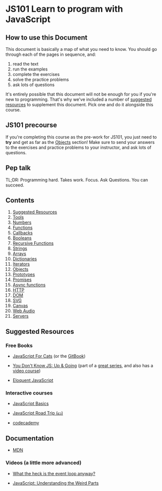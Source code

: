 # JS101 Learn to program with JavaScript

## How to use this Document

This document is basically a map of what you need to know.
You should go through each of the pages in sequence, and:
1. read the text
2. run the examples
3. complete the exercises
4. solve the practice problems
5. ask lots of questions

It's entirely possible that this document will not be enough for you if you're new to programming. That's why we've included a number of [suggested resources](#suggested-resources) to supplement this document. Pick one and do it alongside this course.

## JS101 precourse

If you're completing this course as the pre-work for JS101, you just need to **try** and get as far as the [Objects](objects.md) section! Make sure to send your answers to the exercises and practice problems to your instructor, and ask lots of questions.

## Pep talk

TL;DR: Programming hard. Takes work. Focus. Ask Questions. You can succeed.

## Contents

1. [Suggested Resources](#suggested-resources)
2. [Tools](tools.md)
3. [Numbers](numbers.md)
4. [Functions](functions.md)
5. [Callbacks](callbacks.md)
6. [Booleans](booleans.md)
7. [Recursive Functions](recursion.md)
8. [Strings](strings.md)
9. [Arrays](arrays.md)
10. [Dictionaries](dictionaries.md)
11. [Iterators](iterators.md)
12. [Objects](objects.md)
13. [Prototypes](prototypes.md)
14. [Promises](promises.md)
15. [Async functions](async.md)
16. [HTTP](http.md)
17. [DOM](dom.md)
18. [SVG](svg.md)
19. [Canvas](canvas.md)
20. [Web Audio](audio.md)
21. [Servers](servers.md)

## Suggested Resources

### Free Books

- [JavaScript For Cats](http://jsforcats.com/) (or the [GitBook](https://noblemule.gitbooks.io/javascript-for-cats/content/))

- [You Don't Know JS: Up & Going](https://github.com/getify/You-Dont-Know-JS/blob/master/up%20&%20going/README.md#you-dont-know-js-up--going) (part of a [great series](https://github.com/getify/You-Dont-Know-JS), and also has a [video course]())

- [Eloquent JavaScript](http://eloquentjavascript.net/)

### Interactive courses

- [JavaScript Basics](https://www.udacity.com/course/javascript-basics--ud804)

- [JavaScript Road Trip (💵)](https://www.codeschool.com/learn/javascript)

- [codecademy](https://www.codecademy.com/learn/learn-javascript)

## Documentation

- [MDN](https://developer.mozilla.org/en-US/docs/Web/JavaScript)

### Videos (a little more advanced)

- [What the heck is the event loop anyway?](https://www.youtube.com/watch?v=8aGhZQkoFbQ)

- [JavaScript: Understanding the Weird Parts](https://www.youtube.com/watch?v=Bv_5Zv5c-Ts)
